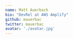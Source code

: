 ```yaml
---
name: Matt Auerbach
bio: "DevRel at AWS Amplify"
github: mauerbac
twitter: mauerbac
avatar: './avatar.jpg'
---
```

